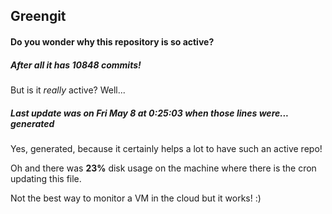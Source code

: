 ## Greengit

#### Do you wonder why this repository is so active?

##### After all it has 10848 commits!

But is it *really* active? Well...

##### Last update was on Fri May 8 at 0:25:03 when those lines were... generated

Yes, generated, because it certainly helps a lot to have such an active repo!

Oh and there was **23%** disk usage on the machine
where there is the cron updating this file.

Not the best way to monitor a VM in the cloud but it works! :)
